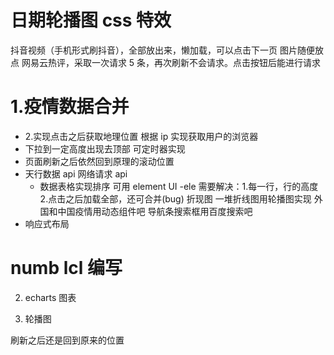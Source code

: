 # 日期轮播图 css 特效

抖音视频（手机形式刷抖音），全部放出来，懒加载，可以点击下一页
图片随便放点
网易云热评，采取一次请求 5 条，再次刷新不会请求。点击按钮后能进行请求

# 1.疫情数据合并

- 2.实现点击之后获取地理位置 根据 ip 实现获取用户的浏览器
- 下拉到一定高度出现去顶部 可定时器实现
- 页面刷新之后依然回到原理的滚动位置
- 天行数据 api 网络请求 api
  - 数据表格实现排序 可用 element UI
    -ele 需要解决：1.每一行，行的高度 2.点击之后加载全部，还可合并(bug)
    折现图 一堆折线图用轮播图实现
    外国和中国疫情用动态组件吧
    导航条搜索框用百度搜索吧
- 响应式布局

# numb lcl 编写

2. echarts 图表

3) 轮播图

刷新之后还是回到原来的位置
